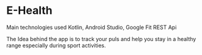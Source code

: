 # E-Health
Main technologies used Kotlin, Android Studio, Google Fit REST Api

The Idea behind the app is to track your puls and help you stay in a healthy range especially during sport activities.

